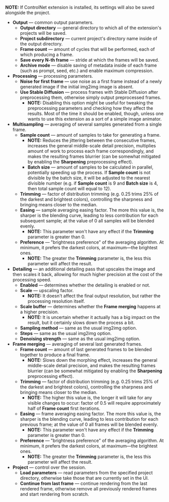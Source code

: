 **NOTE:** If ControlNet extension is installed, its settings will also be saved alongside the project.

* **Output** — common output parameters.
    * **Output directory** — general directory to which all of the extension's projects will be saved.
    * **Project subdirectory** — current project's directory name inside of the output directory.
    * **Frame count** — amount of cycles that will be performed, each of which producing a frame.
    * **Save every N-th frame** — stride at which the frames will be saved.
    * **Archive mode** — disable saving of metadata inside of each frame (such as prompt, seed, etc.) and enable maximum compression.
* **Processing** — processing parameters.
    * **Noise for first frame** — use noise as a first frame instead of a newly generated image if the initial img2img image is absent.
    * **Use Stable Diffusion** — process frames with Stable Diffusion after preprocessing them, otherwise simply output preprocessed frames.
        * **NOTE:** Disabling this option might be useful for tweaking the preprocessing parameters and checking how they affect the results. Most of the time it should be enabled, though, unless one wants to use this extension as a sort of a simple image animator.
* **Multisampling** — averaging of several samples generated from a single frame.
    * **Sample count** — amount of samples to take for generating a frame.
        * **NOTE:** Reduces the jittering between the consecutive frames, increases the general middle-scale detail precision, multiplies amount of work to process each frame correspondingly, and makes the resulting frames blurrier (can be somewhat mitigated by enabling the **Sharpening** preprocessing effect).
        * **Batch size** — amount of samples to be calculated in parallel, potentially speeding up the process. If **Sample count** is not divisible by the batch size, it will be adjusted to the nearest divisible number (e.g. if **Sample count** is 9 and **Batch size** is 4, then total sample count will equal to 12).
    * **Trimming** — factor of distribution trimming (e.g. 0.25 trims 25% of the darkest and brightest colors), controlling the sharpness and bringing means closer to the median.
    * **Easing** — sample averaging easing factor. The more this value is, the sharper is the blending curve, leading to less contribution for each subsequent sample; at the value of 0 all samples will be blended evenly.
        * **NOTE:** This parameter won't have any effect if the **Trimming** parameter is greater than 0.
    * **Preference** — "brightness preference" of the averaging algorithm. At minimum, it prefers the darkest colors, at maximum—the brightest ones.
        * **NOTE:** The greater the **Trimming** parameter is, the less this parameter will affect the result.
* **Detailing** — an additional detailing pass that upscales the image and then scales it back, allowing for much higher precision at the cost of the processing speed.
    * **Enabled** — determines whether the detailing is enabled or not.
    * **Scale** — upscaling factor.
        * **NOTE:** It doesn't affect the final output resolution, but rather the processing resolution itself.
    * **Scale buffer** — determines whether the **Frame merging** happens at a higher precision.
        * **NOTE:** It is uncertain whether it actually has a big impact on the result, but it certainly slows down the process a bit.
    * **Sampling method** — same as the usual img2img option.
    * **Steps** — same as the usual img2img option.
    * **Denoising strength** — same as the usual img2img option.
* **Frame merging** — averaging of several last generated frames.
    * **Frame count** — amount of last generated frames to be blended together to produce a final frame.
        * **NOTE:** Slows down the morphing effect, increases the general middle-scale detail precision, and makes the resulting frames blurrier (can be somewhat mitigated by enabling the **Sharpening** preprocessing effect).
    * **Trimming** — factor of distribution trimming (e.g. 0.25 trims 25% of the darkest and brightest colors), controlling the sharpness and bringing means closer to the median.
        * **NOTE:** The higher this value is, the longer it will take for any visible changes to occur: factor of 0.5 will require approximately half of **Frame count** first iterations.
    * **Easing** — frame averaging easing factor. The more this value is, the sharper is the blending curve, leading to less contribution for each previous frame; at the value of 0 all frames will be blended evenly.
        * **NOTE:** This parameter won't have any effect if the **Trimming** parameter is greater than 0.
    * **Preference** — "brightness preference" of the averaging algorithm. At minimum, it prefers the darkest colors, at maximum—the brightest ones.
        * **NOTE:** The greater the **Trimming** parameter is, the less this parameter will affect the result.
* **Project** — control over the session.
    * **Load parameters** — read parameters from the specified project directory, otherwise take those that are currently set in the UI.
    * **Continue from last frame** — continue rendering from the last rendered frame, otherwise remove all previously rendered frames and start rendering from scratch.

